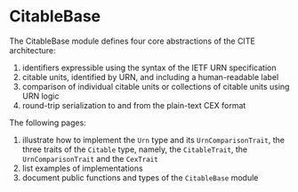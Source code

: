 # CitableBase

The CitableBase module defines four core abstractions of the CITE architecture:

1. identifiers expressible using the syntax of the IETF URN specification
2. citable units, identified by URN, and including a human-readable label
3. comparison of individual citable units or collections of citable units using URN logic
4. round-trip serialization to and from the plain-text CEX format

The following pages:

1. illustrate how to implement the `Urn` type and its `UrnComparisonTrait`, the three traits of the `Citable` type, namely, the `CitableTrait`, the `UrnComparisonTrait` and the `CexTrait`
2. list examples of implementations
3. document public functions and types of the `CitableBase` module

